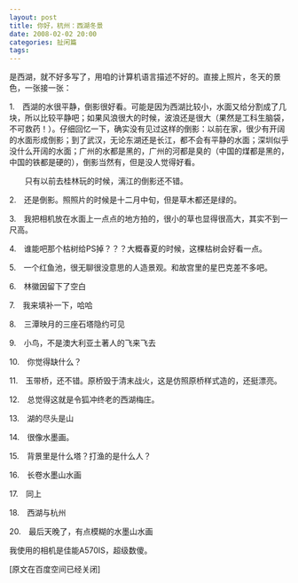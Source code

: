 ```yaml
---
layout: post
title: 你好，杭州：西湖冬景
date: 2008-02-02 20:00
categories: 扯闲篇
tags: 
---
```


是西湖，就不好多写了，用咱的计算机语言描述不好的。直接上照片，冬天的景色，一张接一张：

<!-- more -->



1.　西湖的水很平静，倒影很好看。可能是因为西湖比较小，水面又给分割成了几块，所以比较平静吧；如果风浪很大的时候，波浪还是很大（果然是工科生脑袋，不可救药！）。仔细回忆一下，确实没有见过这样的倒影：以前在家，很少有开阔的水面形成倒影；到了武汉，无论东湖还是长江，都不会有平静的水面；深圳似乎没什么开阔的水面；广州的水都是黑的，广州的河都是臭的（中国的煤都是黑的，中国的铁都是硬的），倒影当然有，但是没人觉得好看。

　　只有以前去桂林玩的时候，漓江的倒影还不错。

 



2.　还是倒影。照照片的时候是十二月中旬，但是草木都还是绿的。

 



3.　我把相机放在水面上一点点的地方拍的，很小的草也显得很高大，其实不到一尺高。

4.　谁能吧那个枯树给PS掉？？？大概春夏的时候，这棵枯树会好看一点。

 



5.　一个红鱼池，很无聊很没意思的人造景观。和故宫里的星巴克差不多吧。

 



6.　林徽因留下了空白

 



7.　我来填补一下，哈哈

 



8.　三潭映月的三座石塔隐约可见

 



9.　小鸟，不是澳大利亚土著人的飞来飞去

 



10.　你觉得缺什么？

 



11.　玉带桥，还不错。原桥毁于清末战火，这是仿照原桥样式造的，还挺漂亮。

 



12.　总觉得这就是令狐冲终老的西湖梅庄。

 



13.　湖的尽头是山

 



14.　很像水墨画。

 



15.　背景里是什么塔？打渔的是什么人？

 



16.　长卷水墨山水画

 



17.　同上

 



18.　西湖与杭州

 



20.　最后天晚了，有点模糊的水墨山水画

 



我使用的相机是佳能A570IS，超级数傻。

[原文在百度空间已经关闭]


